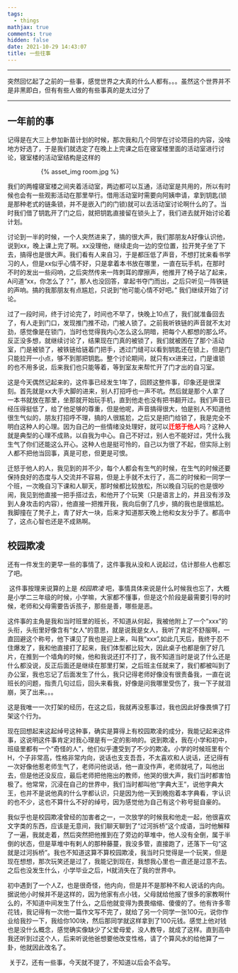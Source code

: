 ```yaml
---
tags:
  - things
mathjax: true
comments: true
hidden: false
date: 2021-10-29 14:43:07
title: 一些往事
---
```

***
突然回忆起了之前的一些事，感觉世界之大真的什么人都有。。。虽然这个世界并不是非黑即白，但有有些人做的有些事真的是太过分了 <!-- more -->
***

## 一年前的事
​		记得是在大三上参加新苗计划的时候，那次我和几个同学在讨论项目的内容，没啥地方好选了，于是我们就选定了在晚上上完课之后在寝室楼里面的活动室进行讨论，寝室楼的活动室结构是这样的

<div style="width:70%;margin:auto">{% asset_img room.jpg %}</div>

​		我们的两幢寝室楼之间夹着活动室，两边都可以互通，活动室是共用的，所以有时候也会有一些观影活动在那里举行。借用活动室时需要向阿姨申请，拿到钥匙(锁是那种老式的链条锁，并不是嵌入门的门锁)就可以去活动室讨论啊什么的了。当时我们借了钥匙开了门之后，就把钥匙直接留在锁头上了，我们进去就开始讨论着计划。

​		讨论到一半的时候，一个人突然进来了，搞的很大声，我们那朋友A好像认识他，说到xx，晚上课上完了啊。xx没理他，继续走向一边的空位置，拉开凳子坐了下去，搞得也是很大声。我们看有人来自习，于是都压低了声音，不想打扰来看书学习的人，但是xx似乎心情不好，只是拿着本书放在哪里，一直在玩手机，在那时不时的发出一些闷响，之后突然传来一阵刺耳的摩擦声，他推开了椅子站了起来，A问道“xx，你怎么了？”，那人也没回答，拿起书夺门而出，之后只听见一阵铁链的声响。搞的我那朋友有点尴尬，只说到“他可能心情不好吧。” 我们继续开始了讨论。

​		过了一段时间，终于讨论完了，时间也不早了，快晚上10点了，我们就准备回去了，有人走到门口，发现推门推不动，门被人锁了。之前我听铁链的声音就不太对劲，感觉像是在锁门，当时也觉得我内心怎么这么阴暗，把每个人都想的那么坏。反正没多想，就继续讨论了，结果现在门真的被锁了，我们就被困在了那个活动室，门是被锁了，被铁链给链着门把手，透过门缝可以看到钥匙还在锁上，但是门只能拉开一小点，够不到那把钥匙。整个讨论期间，就只有xx进来过，门是谁锁的也不用多说，后来我们也只能等着，等到室友来帮忙开了门才出的自习室。

​		这是今天偶然记起来的，这件事已经发生1年了，回顾这整件事，印象还是很深刻。首先就是xx大手大脚的进来，别人打招呼也一声不吭。然后就是那个人拿了一本书就放在那里，坐那就开始玩手机，直到他走也没有把书翻开过。我们声音已经压得挺低了，给了他足够的尊重，但是他呢，声音搞得很大，怕是别人不知道他很生气似的，朋友打招呼不理，搞的人很尴尬，之后又是把门给锁了，我是完全不明白这种人的心理。因为自己的一些情绪没处理好，就可以<font color='red'>**迁怒于他人**</font>吗？这种人就是典型的心理不成熟，以自我为中心。自己不好过，别人也不能好过，凭什么我生气了你们还能这么开心。这种人也是挺可怜的，自己以为很了不起，但实际上别人都不把他当回事，真是可悲，但更是可恨。

​		迁怒于他人的人，我见到的并不少，每个人都会有生气的时候，在生气的时候还要保持良好的态度与人交流并不容易，但是上手就不太行了，高二的时候和一同学一个班，一次晚自习下课和人聊天，那时候都比较放松，所以晚自习玩的也是很吵闹，我见到他直接一把手搭过去，和他开了个玩笑（只是语言上的，并且没有涉及到人身攻击的内容），他直接一把推开我，我向后倒了几步，搞的我也是很尴尬。我脚撞在了凳子上，青了好大一块，后来才知道那天晚上他和女友分手了。都高中了，这点心智也还是不成熟啊。



## 校园欺凌

​		还有一件发生的更早一些的事情了，这件事我从没和人说起过，估计那些人也都忘了吧。

​		这件事按理来说算的上是 *校园欺凌* 吧，事情具体来说是什么时候我也忘了，大概是小学二三年级的时候，小学嘛，大家都不懂事，但是这个阶段是最需要引导的时候，老师和父母需要告诉孩子，那些是善，哪些是恶。

​		这件事的主角是我和当时班里的班长，不知道从何起，我被他附上了一个“xxx”的头衔，头衔里好像含有“女人”的意思，就是说我是女人，我听了肯定不舒服啊，一直回避这个称号，他下课见了我也是迎上来，叫我“xxx”,如此几天后，我终于忍不住爆发了，我和他直接打了起来，我们体型都比较大，因此桌子也都是倒了好几片，在推到一个墙角的时候，他和我说还打不打了，我不知道当时是说了什么还是什么都没说，反正后面还是继续在那里打架，之后班主任就来了，我们都被叫到了办公室，我也忘记了后面发生了什么，我只记得老师好像没有很责备我，一直在说班长的问题，指责几句过后，回头来看我，好像是问我哪里受伤了，我一下子就泪崩，哭了出来。。。

​		这是我唯一一次打架的经历，在这之后，我就再没惹事过，我也因此好像畏惧了打架这个行为。

​		现在回想起来这起绰号这种事，确实是算得上有校园欺凌的成分，我能记起来这件事，这说明这件事肯定对我心理是有一定的影响的。说到欺凌，我在小学和初中，班级里都有一个“奇怪的人”，他们似乎遭受到了不少的欺凌。小学的时候班里有个H，个子非常高，性格非常内向，说话也支支吾吾，不太喜欢和人说话，还记得有一次好像他惹老师生气了，老师问他说话，他一直没作声，老师就吼了，叫他出去，但是他还没反应，最后老师把他拖出的教师，他哭的很大声，我们当时都害怕极了。他常常，沉浸在自己的世界中，我们当时都叫他“字典大王”，说他字典大王，也并不是说他真的什么字都认识，只是因为他一天到晚抱着本字典看，字认识的也不少，这也不算什么不好的绰号，因为感觉他为自己有这个称号挺自豪的。

​		我似乎也是校园欺凌曾经的加害者之一，一次放学的时候我和他走一起，他很喜欢文字类的东西，应该是无意间，我们聊天聊到了“过河拆桥”这个成语，当时他解释了一遍，我就走着，然后突然把他推到在了旁边的草堆中，他人没有全倒，属于半倒的状态，但是草堆中有剌人的那种藤蔓，我没多管，直接跑了，还落下一句“这就是过河拆桥”。我也不知道这算不算校园欺凌，我当时只觉得是一个玩笑，但是现在想想，那次玩笑还是过了，我能记到现在，我想我心里也一直还是过意不去。之后也没发生什么，小学毕业之后，H就消失在了我的世界中。

​		初中遇到了一个人Z，也是很奇怪，他内向，但是并不是那种不和人说话的内向。据说他小时候并不是这样的，因为他家有点小钱，父母就给他报了很多的家教啊什么的，不知道中间发生了什么，之后他就变得为畏畏缩缩、傻傻的了。他有许多零花钱，我记得有一次他一篇作文写不完了，就给了另一个同学一张100元，说你作业给我抄一下，我给你100块，然后那同学就这样拿到了100元钱。感觉上他对钱也是没什么概念，感觉确实像缺少了父爱母爱，没人教导，就成了这样。直到高中我还听到过这个人，后来听说他爸想要他改变性格，请了个算风水的给他算了一卦，他就因此改名了。

​	关于Z，还有一些事，今天就不提了，不知道以后会不会写。

